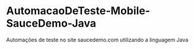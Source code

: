 # AutomacaoDeTeste-Mobile-SauceDemo-Java
 Automações de teste no site saucedemo.com utilizando a linguagem Java
